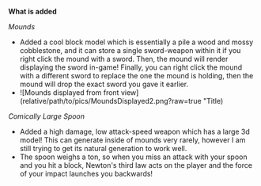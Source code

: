 **What is added**  
  
*Mounds*
- Added a cool block model which is essentially
    a pile a wood and mossy cobblestone, and it can
    store a single sword-weapon within it if you right
    click the mound with a sword. Then, the mound will
    render displaying the sword in-game! Finally,
    you can right click the mound with a different 
    sword to replace the one the mound is holding,
    then the mound will drop the exact sword you gave
    it earlier.  
- ![Mounds displayed from front view](relative/path/to/pics/MoundsDisplayed2.png?raw=true "Title)
  
*Comically Large Spoon*  
- Added a high damage, low attack-speed weapon which
    has a large 3d model! This can generate inside
    of mounds very rarely, however I am still trying
    to get its natural generation to work well.
- The spoon weighs a ton, so when you miss an attack with
your spoon and you hit a block, 
  Newton's third law acts on the player and the 
  force of your impact launches you backwards!
